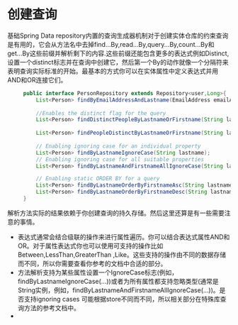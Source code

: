 # 创建查询

基础Spring Data repository内置的查询生成器机制对于创建实体仓库的约束查询是有用的，它会从方法名中去掉find...By,read...By,query...By,count...By和get...By这些前缀并解析剩下的内容.这些前缀还能包含更多的表达式例如Distinct,设置一个distinct标志并在查询中创建它，然后第一个By的动作就像一个分隔符来表明查询实际标准的开始。最基本的方式你可以在实体属性中定义表达式并用AND和OR连接它们。

```java
     public interface PersonRepository extends Repository<user,Long>{
         List<Person> findByEmailAddressAndLastname(EmailAddress emailAddress, String lastname);
         
         //Enables the distinct flag for the query
         List<Person> findDistinctPeopleByLastnameOrFirstname(String lastname,String firstname);
         
         List<Person> findPeopleDistinctByLastnameOrFirstname(String lastname, String firstname);
         
         // Enabling ignoring case for an individual property
         List<Person> findByLastnameIgnoreCase(String lastname);
         // Enabling ignoring case for all suitable properties
         List<Person> findByLastnameAndFirstnameAllIgnoreCase(String lastname, String firstname);

         // Enabling static ORDER BY for a query
         List<Person> findByLastnameOrderByFirstnameAsc(String lastname);
         List<Person> findByLastnameOrderByFirstnameDesc(String lastname);
     }
```

解析方法实际的结果依赖于你创建查询的持久存储。然后这里还算是有一些需要注意的事情。

- 表达式通常会结合级联的操作来进行属性遍历。你可以结合表达式属性AND和OR。对于属性表达式你也可以使用可支持的操作比如Between,LessThan,GreaterThan ,Like。这些支持的操作由不同的数据存储而不同，所以你需要查看你参考的文档中合适的部分。
- 方法解析支持为某些属性设置一个IgnoreCase标志(例如，findByLastnameIgnoreCase(...))或者为所有属性都支持忽略类型(通常是String实例，例如，findByLastnameAndFirstnameAllIgnoreCase(...))。是否支持ignoring cases 可能根据store不同而不同，所以相关部分在特殊库查询方法的参考文档中。
- 